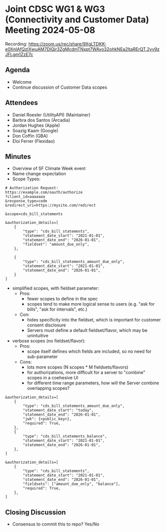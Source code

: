 # Joint CDSC WG1 & WG3 (Connectivity and Customer Data) Meeting 2024-05-08

Recording: https://zoom.us/rec/share/9XgLTDKK-e0XnIAfQzIXwuAM7DlQjr3ZgMcdmTNxpt7WAvo32ohkNEa2ItaRErQT.2yv9zJFLgm1ZzE7c

## Agenda
* Welcome
* Continue discussion of Customer Data scopes

## Attendees
* Daniel Roesler (UtilityAPI) (Maintainer)
* Barbra dos Santos (Arcadia)
* Jordan Hughes (Apple)
* Soazig Kaam (Google)
* Don Coffin (GBA)
* Eloi Ferrer (Flexidao)

## Minutes
* Overview of SF Climate Week event
* Name change expectation
* Scope Types:

```
# Authorization Request:
https://example.com/oauth/authorize
?client_id=aaaaaaa
&response_type=code
&redirect_uri=https://mysite.com/redirect

&scope=cds_bill_statements

&authorization_details=[
    {
        "type": "cds_bill_statements",
        "statement_date_start": "2021-01-01",
        "statement_date_end": "2026-01-01",
        "fieldset": "amount_due_only",
    },

    {
        "type": "cds_bill_statements_amount_due_only",
        "statement_date_start": "2021-01-01",
        "statement_date_end": "2026-01-01",
    }
]
```

* simplified scopes, with fieldset parameter:
    * Pros:
        * fewer scopes to define in the spec
        * scopes tend to make more logical sense to users (e.g. "ask for bills", "ask for intervals", etc.)
    * Con:
        * hides specificity into the fieldset, which is important for customer consent disclosure
        * Servers must define a default fieldset/flavor, which may be unintuitive
* verbose scopes (no fieldset/flavor):
    * Pros:
        * scope itself defines which fields are included, so no need for sub-parameter
    * Cons:
        * lots more scopes (N scopes * M fieldsets/flavors)
        * for authorizations, more difficult for a server to "combine" scopes in a coehesive UI
        * for different time range parameters, how will the Server combine overlapping scopes?

```
&authorization_details=[
    {
        "type": "cds_bill_statements_amount_due_only",
        "statement_date_start": "today",
        "statement_date_end": "2026-01-01",
        "jwk": {<public_key>},
        "required": True,
    },
    {
        "type": "cds_bill_statements_balance",
        "statement_date_start": "2021-01-01",
        "statement_date_end": "2026-01-01",
    },
]

&authorization_details=[
    {
        "type": "cds_bill_statements",
        "statement_date_start": "2021-01-01",
        "statement_date_end": "2026-01-01",
        "fieldsets": ["amount_due_only", "balance"],
        "required": True,
    },
]
```




## Closing Discussion
* Consensus to commit this to repo? Yes/No

